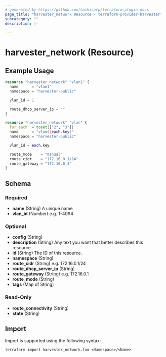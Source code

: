 ```yaml
---
# generated by https://github.com/hashicorp/terraform-plugin-docs
page_title: "harvester_network Resource - terraform-provider-harvester"
subcategory: ""
description: |-
  
---
```


# harvester_network (Resource)



## Example Usage

```terraform
resource "harvester_network" "vlan1" {
  name      = "vlan1"
  namespace = "harvester-public"

  vlan_id = 1

  route_dhcp_server_ip = ""
}

resource "harvester_network" "vlan" {
  for_each  = toset(["2", "3"])
  name      = "vlan${each.key}"
  namespace = "harvester-public"

  vlan_id = each.key

  route_mode    = "manual"
  route_cidr    = "172.16.0.1/24"
  route_gateway = "172.16.0.1"
}
```

<!-- schema generated by tfplugindocs -->
## Schema

### Required

- **name** (String) A unique name
- **vlan_id** (Number) e.g. 1-4094

### Optional

- **config** (String)
- **description** (String) Any text you want that better describes this resource
- **id** (String) The ID of this resource.
- **namespace** (String)
- **route_cidr** (String) e.g. 172.16.0.1/24
- **route_dhcp_server_ip** (String)
- **route_gateway** (String) e.g. 172.16.0.1
- **route_mode** (String)
- **tags** (Map of String)

### Read-Only

- **route_connectivity** (String)
- **state** (String)

## Import

Import is supported using the following syntax:

```shell
terraform import harvester_network.foo <Namespace>/<Name>
```
